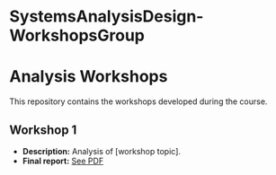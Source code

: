 # SystemsAnalysisDesign-WorkshopsGroup
# Analysis Workshops

This repository contains the workshops developed during the course.

## Workshop 1
- **Description:** Analysis of [workshop topic].
- **Final report:** [See PDF]()
